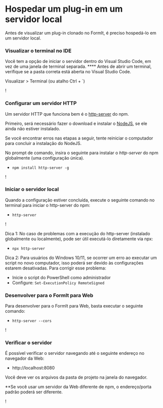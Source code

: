 # Hospedar um plug-in em um servidor local

Antes de visualizar um plug-in clonado no FormIt, é preciso hospedá-lo em um servidor local.

### **Visualizar o terminal no IDE**

Você tem a opção de iniciar o servidor dentro do Visual Studio Code, em vez de uma janela de terminal separada. **** Antes de abrir um terminal, verifique se a pasta correta está aberta no Visual Studio Code.

Visualizar > Terminal (ou atalho Ctrl + \`)

\![](<../../../.gitbook/assets/image (11) (1).png>)

### Configurar um servidor HTTP

Um servidor HTTP que funciona bem é o [http-server](https://www.npmjs.com/package/http-server) do npm.

Primeiro, será necessário fazer o download e instalar o [NodeJS](https://nodejs.org/en/), se ele ainda não estiver instalado.

Se você encontrar erros nas etapas a seguir, tente reiniciar o computador para concluir a instalação do NodeJS.

No prompt de comando, insira o seguinte para instalar o _http-server_ do npm globalmente (uma configuração única).

* `npm install http-server -g`

\![](<../../../.gitbook/assets/image (47).png>)

### Iniciar o servidor local

Quando a configuração estiver concluída, execute o seguinte comando no terminal para iniciar o http-server do npm:

* `http-server`

\![](<../../../.gitbook/assets/image (84).png>)

Dica 1: No caso de problemas com a execução do http-server (instalado globalmente ou localmente), pode ser útil executá-lo diretamente via npx:

* `npx http-server`

Dica 2: Para usuários do Windows 10/11, se ocorrer um erro ao executar um script no novo computador, isso poderá ser devido às configurações estarem desativadas. Para corrigir esse problema:

* Inicie o script do PowerShell como administrador
* Configure: `Set-ExecutionPolicy RemoteSigned`

### Desenvolver para o FormIt para Web

Para desenvolver para o FormIt para Web, basta executar o seguinte comando:

* `http-server --cors`

\![](<../../../.gitbook/assets/image (10) (1).png>)

### Verificar o servidor

É possível verificar o servidor navegando até o seguinte endereço no navegador da Web:

* http://localhost:8080

Você deve ver os arquivos da pasta de projeto na janela do navegador.

**Se você usar um servidor da Web diferente de npm, o endereço/porta padrão poderá ser diferente.

\![](<../../../.gitbook/assets/image (41).png>)
